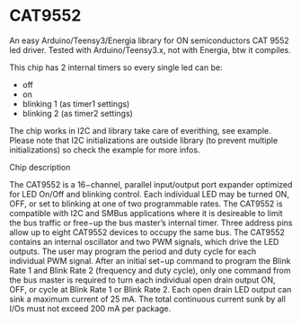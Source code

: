CAT9552
=======

An easy Arduino/Teensy3/Energia library for ON semiconductors CAT 9552 led driver.
Tested with Arduino/Teensy3.x, not with Energia, btw it compiles.

This chip has 2 internal timers so every single led can be:

 - off
 - on
 - blinking 1 (as timer1 settings)
 - blinking 2 (as timer2 settings)

The chip works in I2C and library take care of everithing, see example.
Please note that I2C initializations are outside library (to prevent multiple initializations) so check the example for
more infos.

Chip description

The CAT9552 is a 16−channel, parallel input/output port expander
optimized for LED On/Off and blinking control. Each individual LED
may be turned ON, OFF, or set to blinking at one of two programmable
rates. The CAT9552 is compatible with I2C and SMBus applications
where it is desireable to limit the bus traffic or free−up the bus master’s
internal timer. Three address pins allow up to eight CAT9552 devices
to occupy the same bus.
The CAT9552 contains an internal oscillator and two PWM signals,
which drive the LED outputs. The user may program the period and
duty cycle for each individual PWM signal. After an initial set−up
command to program the Blink Rate 1 and Blink Rate 2 (frequency
and duty cycle), only one command from the bus master is required to
turn each individual open drain output ON, OFF, or cycle at Blink
Rate 1 or Blink Rate 2. Each open drain LED output can sink a
maximum current of 25 mA. The total continuous current sunk by all
I/Os must not exceed 200 mA per package.
